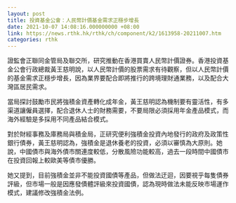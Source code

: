 ```yaml
---
layout: post
title: 投資基金公會：人民幣計價基金需求正穩步增長
date: 2021-10-07 14:08:16.000000000 +08:00
link: https://news.rthk.hk/rthk/ch/component/k2/1613958-20211007.htm
categories: rthk
---
```


證監會正聯同金管局及聯交所，研究推動在香港買賣人民幣計價證券。香港投資基金公會行政總裁黃王慈明說，以人民幣計價的股票需求有待觀察，但以人民幣計價的基金需求正穩步增長，因為業界要配合即將推行的跨境理財通業務，以及配合大灣區居民需求。

當局探討鼓勵市民將強積金資產轉化成年金，黃王慈明認為機制要有靈活性，有多渠道讓僱員選擇，配合退休人士的財務需要，不要局限必須採用年金產品模式，而海外經驗是多採用不同產品結合模式。

對於財經事務及庫務局與積金局，正研究便利強積金投資內地發行的政府及政策性銀行債券，黃王慈明認為，強積金是退休養老的投資，必須以審慎為大原則。她說，中國債市與海外債市關連度較低，分散風險功能較高，過去一段時間中國債市在投資回報上較歐美等債市優勝。

她又提到，目前強積金並非不能投資國債等產品，但做法迂迴，因要視乎每隻債券評級，但市場一般是因應發債體評級來投資國債，認為現時做法未能反映市場運作模式，建議修改強積金法例。
